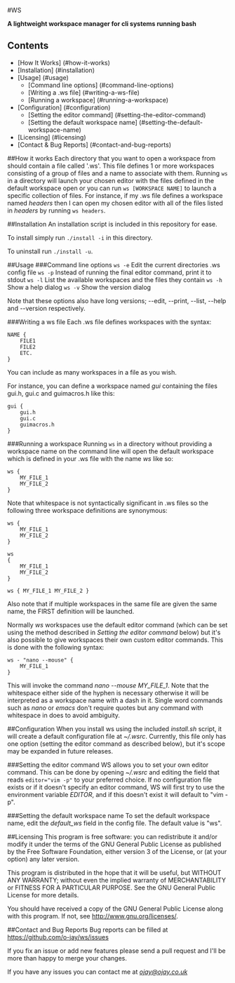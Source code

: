 #WS

**A lightweight workspace manager for cli systems running bash**

## Contents
 - [How It Works] (#how-it-works)
 - [Installation] (#installation)
 - [Usage] (#usage)
   - [Command line options] (#command-line-options)
   - [Writing a .ws file] (#writing-a-ws-file)
   - [Running a workspace] (#running-a-workspace)
 - [Configuration] (#configuration)
   - [Setting the editor command] (#setting-the-editor-command)
   - [Setting the default workspace name] (#setting-the-default-workspace-name)
 - [Licensing] (#licensing)
 - [Contact & Bug Reports] (#contact-and-bug-reports)

##How it works
Each directory that you want to open a workspace from should contain a file
called '.ws'. This file defines 1 or more workspaces consisting of a group of
files and a name to associate with them. Running `ws` in a directory will
launch your chosen editor with the files defined in the default workspace open
or you can run `ws [WORKSPACE NAME]` to launch a specific collection of files.
For instance, if my .ws file defines a workspace named *headers* then I can
open my chosen editor with all of the files listed in *headers* by running
`ws headers`.

##Installation
An installation script is included in this repository for ease.

To install simply run `./install -i` in this directory.

To uninstall run `./install -u`.

##Usage
###Command line options
`ws -e` Edit the current directories .ws config file
`ws -p` Instead of running the final editor command, print it to stdout
`ws -l` List the available workspaces and the files they contain
`ws -h` Show a help dialog
`ws -v` Show the version dialog

Note that these options also have long versions; --edit, --print, --list,
--help and --version respectively.

###Writing a ws file
Each .ws file defines workspaces with the syntax:
```
NAME {
	FILE1
	FILE2
	ETC.
}
```

You can include as many workspaces in a file as you wish.

For instance, you can define a workspace named *gui* containing the files
gui.h, gui.c and guimacros.h like this:
```
gui {
	gui.h
	gui.c
	guimacros.h
}
```

###Running a workspace
Running `ws` in a directory without providing a workspace name on the command
line will open the default workspace which is defined in your .ws file with the
name *ws* like so:
```
ws {
	MY_FILE_1
	MY_FILE_2
}
```

Note that whitespace is not syntactically significant in .ws files so the
following three workspace definitions are synonymous:
```
ws {
	MY_FILE_1
	MY_FILE_2
}

ws
{
	MY_FILE_1
	MY_FILE_2
}

ws { MY_FILE_1 MY_FILE_2 }
```

Also note that if multiple workspaces in the same file are given the same name,
the FIRST definition will be launched.

Normally *ws* workspaces use the default editor command (which can be set
using the method described in *Setting the editor command* below) but it's
also possible to give workspaces their own custom editor commands. This is
done with the following syntax:
```
ws - "nano --mouse" {
	MY_FILE_1
}
```
This will invoke the command *nano --mouse MY_FILE_1*. Note that the whitespace
either side of the hyphen is necessary otherwise it will be interpreted as a
workspace name with a dash in it. Single word commands such as *nano* or
*emacs* don't require quotes but any command with whitespace in does to avoid
ambiguity.

##Configuration
When you install ws using the included *install.sh* script, it will create a
default configuration file at *~/.wsrc*. Currently, this file only has one
option (setting the editor command as described below), but it's scope may be
expanded in future releases.

###Setting the editor command
WS allows you to set your own editor command. This can be done by opening
*~/.wsrc* and editing the field that reads `editor="vim -p"` to your preferred
choice. If no configuration file exists or if it doesn't specify an editor
command, WS will first try to use the environment variable *EDITOR*, and if
this doesn't exist it will default to "vim -p".

###Setting the default workspace name
To set the default workspace name, edit the *default_ws* field in the config
file. The default value is "ws".

##Licensing
This program is free software: you can redistribute it and/or modify it under
the terms of the GNU General Public License as published by the Free Software
Foundation, either version 3 of the License, or (at your option) any later
version.

This program is distributed in the hope that it will be useful, but WITHOUT ANY
WARRANTY; without even the implied warranty of MERCHANTABILITY or FITNESS FOR A
PARTICULAR PURPOSE. See the GNU General Public License for more details.

You should have received a copy of the GNU General Public License along with
this program.  If not, see http://www.gnu.org/licenses/.

##Contact and Bug Reports
Bug reports can be filled at https://github.com/o-jay/ws/issues

If you fix an issue or add new features please send a pull request and I'll be
more than happy to merge your changes.

If you have any issues you can contact me at *ojay@ojay.co.uk*
